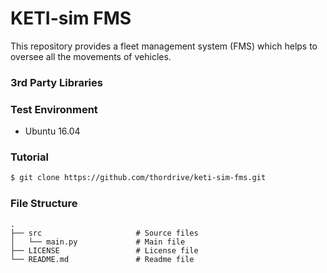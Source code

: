 # KETI-sim FMS
This repository provides a fleet management system (FMS) which helps to oversee all the movements of vehicles.

### 3rd Party Libraries

### Test Environment
* Ubuntu 16.04

### Tutorial
``` bash
$ git clone https://github.com/thordrive/keti-sim-fms.git
```

### File Structure
    .
    ├── src                     # Source files
    │   └── main.py             # Main file
    ├── LICENSE                 # License file
    └── README.md               # Readme file
    
